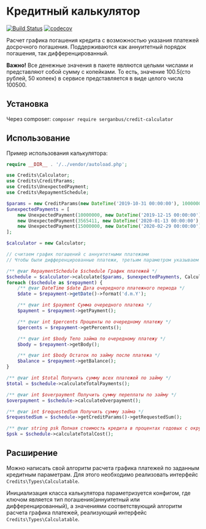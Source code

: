 # Кредитный калькулятор
[![Build Status](https://travis-ci.com/Serganbus/credit-calculator.svg?branch=master)](https://travis-ci.com/Serganbus/credit-calculator)
[![codecov](https://codecov.io/gh/Serganbus/credit-calculator/branch/master/graph/badge.svg)](https://codecov.io/gh/Serganbus/credit-calculator)

Расчет графика погашения кредита с возможностью указания платежей досрочного погашения. Поддерживаются как аннуитетный порядок погашения, так дифференцированный.

**Важно!**
Все денежные значения в пакете являются целыми числами и представляют собой сумму с копейками.
То есть, значение 100.5(сто рублей, 50 копеек) в сервисе представляется в виде целого числа 100500.

## Установка
Через composer: `composer require serganbus/credit-calculator`

## Использование
Пример использования калькулятора:
```php
require __DIR__ . '/../vendor/autoload.php';

use Credits\Calculator;
use Credits\CreditParams;
use Credits\UnexpectedPayment;
use Credits\RepaymentSchedule;

$params = new CreditParams(new DateTime('2019-10-31 00:00:00'), 100000000, 990, 12, CreditParams::DURATION_MONTH);
$unexpectedPayments = [
    new UnexpectedPayment(10000000, new DateTime('2019-12-15 00:00:00'), UnexpectedPayment::LESS_PAYMENT),
    new UnexpectedPayment(3565411, new DateTime('2020-01-13 00:00:00'), UnexpectedPayment::LESS_LOAN_PERIOD),
    new UnexpectedPayment(15000000, new DateTime('2020-02-29 00:00:00'), UnexpectedPayment::LESS_LOAN_PERIOD),
];

$calculator = new Calculator;

// считаем график погашений с аннуитетными платежами
// Чтобы были дифференцированные платежи, третьим параметром указываем Calculator::TYPE_TYPE_DIFFERENTIAL

/** @var RepaymentSchedule $schedule График платежей */
$schedule = $calculator->calculate($params, $unexpectedPayments, Calculator::TYPE_ANNUITY);
foreach ($schedule as $repayment) {
    /** @var DateTime $date Дата очередного платежного периода */
    $date = $repayment->getDate()->format('d.m.Y');

    /** @var int $payment Сумма очередного платежа */
    $payment = $repayment->getPayment();

    /** @var int $percents Проценты по очередному платежу */
    $percents = $repayment->getPercents();

    /** @var int $body Тело займа по очередному платежу */
    $body = $repayment->getBody();

    /** @var int $body Остаток по займу после платежа */
    $balance = $repayment->getBalance();
}

/** @var int $total Получить сумму всех платежей по займу */
$total = $schedule->calculateTotalPayments();

/** @var int $overpayment Получить сумму переплаты по займу */
$overpayment = $schedule->calculateOverpayment();

/** @var int $requestedSum Получить сумму займа */
$requestedSum = $schedule->getCreditParams()->getRequestedSum();

/** @var string psk Полная стоимость кредита в процентах годовых с округлением до 3х знаков */
$psk = $schedule->calculateTotalCost();
```

## Расширение
Можно написать свой алгоритм расчета графика платежей по заданным кредитным параметрам.
Для этого необходимо реализовать интерфейс `Credits\Types\Calculatable`.

Инициализация класса калькулятора параметризуется конфигом,
где ключом является тип погашения(аннуитетный или дифференцированный),
а значениями соответствующий алгоритм расчета графика платежей, реализующий интерфейс `Credits\Types\Calculatable`.